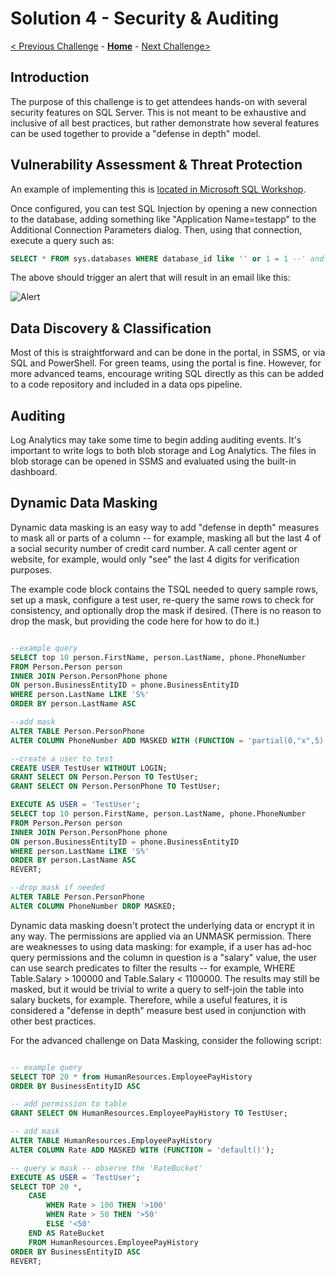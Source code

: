 # Solution 4 - Security & Auditing

[< Previous Challenge](./Solution03.md) - **[Home](README.md)** - [Next Challenge>](./Solution05.md)

## Introduction

The purpose of this challenge is to get attendees hands-on with several security features on SQL Server. This is not meant to be exhaustive and inclusive of all best practices, but rather demonstrate how several features can be used together to provide a "defense in depth" model.

## Vulnerability Assessment & Threat Protection

An example of implementing this is [located in Microsoft SQL Workshop](https://github.com/microsoft/sqlworkshops-azuresqlworkshop/blob/master/azuresqlworkshop/03-Security.md). 

Once configured, you can test SQL Injection by opening a new connection to the database, adding something like "Application Name=testapp" to the Additional Connection Parameters dialog. Then, using that connection, execute a query such as:

```sql
SELECT * FROM sys.databases WHERE database_id like '' or 1 = 1 --' and family = 'test1';
```

The above should trigger an alert that will result in an email like this:

![Alert](../assets/sqlinjection.png)

## Data Discovery & Classification

Most of this is straightforward and can be done in the portal, in SSMS, or via SQL and PowerShell. For green teams, using the portal is fine. However, for more advanced teams, encourage writing SQL directly as this can be added to a code repository and included in a data ops pipeline.

## Auditing

Log Analytics may take some time to begin adding auditing events. It's important to write logs to both blob storage and Log Analytics. The files in blob storage can be opened in SSMS and evaluated using the built-in dashboard.

## Dynamic Data Masking

Dynamic data masking is an easy way to add "defense in depth" measures to mask all or parts of a column -- for example, masking all but the last 4 of a social security number of credit card number. A call center agent or website, for example, would only "see" the last 4 digits for verification purposes. 

The example code block contains the TSQL needed to query sample rows, set up a mask, configure a test user, re-query the same rows to check for consistency, and optionally drop the mask if desired. (There is no reason to drop the mask, but providing the code here for how to do it.)

```sql

--example query
SELECT top 10 person.FirstName, person.LastName, phone.PhoneNumber
FROM Person.Person person
INNER JOIN Person.PersonPhone phone 
ON person.BusinessEntityID = phone.BusinessEntityID
WHERE person.LastName LIKE 'S%'
ORDER BY person.LastName ASC

--add mask
ALTER TABLE Person.PersonPhone
ALTER COLUMN PhoneNumber ADD MASKED WITH (FUNCTION = 'partial(0,"x",5)');

--create a user to test
CREATE USER TestUser WITHOUT LOGIN;  
GRANT SELECT ON Person.Person TO TestUser;  
GRANT SELECT ON Person.PersonPhone TO TestUser;  

EXECUTE AS USER = 'TestUser';
SELECT top 10 person.FirstName, person.LastName, phone.PhoneNumber
FROM Person.Person person
INNER JOIN Person.PersonPhone phone 
ON person.BusinessEntityID = phone.BusinessEntityID
WHERE person.LastName LIKE 'S%'
ORDER BY person.LastName ASC
REVERT;

--drop mask if needed
ALTER TABLE Person.PersonPhone
ALTER COLUMN PhoneNumber DROP MASKED;

```

Dynamic data masking doesn't protect the underlying data or encrypt it in any way. The permissions are applied via an UNMASK permission. There are weaknesses to using data masking: for example, if a user has ad-hoc query permissions and the column in question is a "salary" value, the user can use search predicates to filter the results -- for example, WHERE Table.Salary > 100000 and Table.Salary < 1100000. The results may still be masked, but it would be trivial to write a query to self-join the table into salary buckets, for example. Therefore, while a useful features, it is considered a "defense in depth" measure best used in conjunction with other best practices.

For the advanced challenge on Data Masking, consider the following script:

```sql

-- example query
SELECT TOP 20 * from HumanResources.EmployeePayHistory
ORDER BY BusinessEntityID ASC

-- add permission to table
GRANT SELECT ON HumanResources.EmployeePayHistory TO TestUser;  

-- add mask
ALTER TABLE HumanResources.EmployeePayHistory
ALTER COLUMN Rate ADD MASKED WITH (FUNCTION = 'default()');

-- query w mask -- observe the 'RateBucket' 
EXECUTE AS USER = 'TestUser';
SELECT TOP 20 *, 
    CASE 
        WHEN Rate > 100 THEN '>100'
        WHEN Rate > 50 THEN '>50'
        ELSE '<50'
    END AS RateBucket
    FROM HumanResources.EmployeePayHistory
ORDER BY BusinessEntityID ASC
REVERT;

```